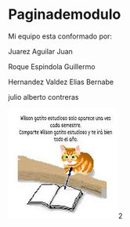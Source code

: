 # Paginademodulo



Mi equipo esta conformado por:


Juarez Aguilar Juan

Roque Espindola Guillermo

Hernandez Valdez Elias Bernabe

julio alberto contreras



<img src="gato.jpeg" alt="">2





